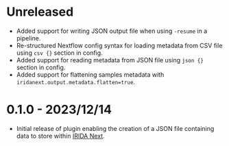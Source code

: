 # Unreleased

* Added support for writing JSON output file when using `-resume` in a pipeline.
* Re-structured Nextflow config syntax for loading metadata from CSV file using `csv {}` section in config.
* Added support for reading metadata from JSON file using `json {}` section in config.
* Added support for flattening samples metadata with `iridanext.output.metadata.flatten=true`.

# 0.1.0 - 2023/12/14

* Initial release of plugin enabling the creation of a JSON file containing data to store within [IRIDA Next][irida-next].

[irida-next]: https://github.com/phac-nml/irida-next
